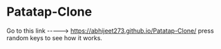 # Patatap-Clone

Go to this link ----->   https://abhijeet273.github.io/Patatap-Clone/
press random keys to see how it works.
